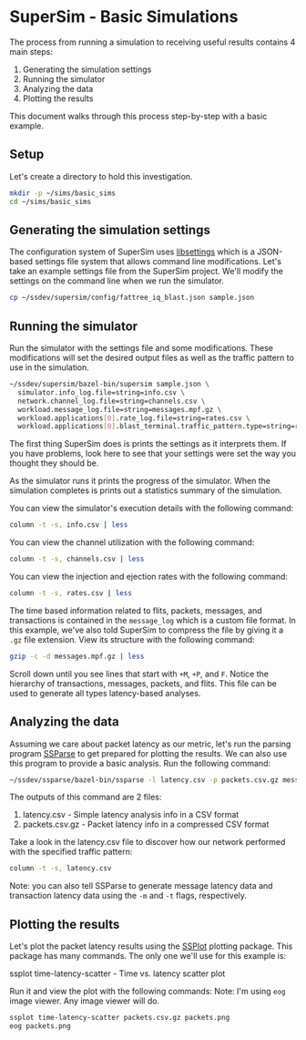 # SuperSim - Basic Simulations

The process from running a simulation to receiving useful results contains 4
main steps:

1. Generating the simulation settings
2. Running the simulator
3. Analyzing the data
4. Plotting the results

This document walks through this process step-by-step with a basic example.

## Setup
Let's create a directory to hold this investigation.

``` sh
mkdir -p ~/sims/basic_sims
cd ~/sims/basic_sims
```

## Generating the simulation settings
The configuration system of SuperSim uses [libsettings][] which is a JSON-based
settings file system that allows command line modifications. Let's take an
example settings file from the SuperSim project. We'll modify the settings
on the command line when we run the simulator.

``` sh
cp ~/ssdev/supersim/config/fattree_iq_blast.json sample.json
```

## Running the simulator
Run the simulator with the settings file and some modifications. These
modifications will set the desired output files as well as the traffic
pattern to use in the simulation.

``` sh
~/ssdev/supersim/bazel-bin/supersim sample.json \
  simulator.info_log.file=string=info.csv \
  network.channel_log.file=string=channels.csv \
  workload.message_log.file=string=messages.mpf.gz \
  workload.applications[0].rate_log.file=string=rates.csv \
  workload.applications[0].blast_terminal.traffic_pattern.type=string=random_exchange
```

The first thing SuperSim does is prints the settings as it interprets them.
If you have problems, look here to see that your settings were set the way
you thought they should be.

As the simulator runs it prints the progress of the simulator. When the
simulation completes is prints out a statistics summary of the simulation.

You can view the simulator's execution details with the following command:

``` sh
column -t -s, info.csv | less
```

You can view the channel utilization with the following command:

``` sh
column -t -s, channels.csv | less
```

You can view the injection and ejection rates with the following command:

``` sh
column -t -s, rates.csv | less
```

The time based information related to flits, packets, messages, and transactions
is contained in the `message_log` which is a custom file format. In this
example, we've also told SuperSim to compress the file by giving it a `.gz` file
extension. View its structure with the following command:

``` sh
gzip -c -d messages.mpf.gz | less
```

Scroll down until you see lines that start with `+M`, `+P`, and `F`. Notice the
hierarchy of transactions, messages, packets, and flits. This file can be used
to generate all types latency-based analyses.

## Analyzing the data
Assuming we care about packet latency as our metric, let's run the parsing
program [SSParse][] to get prepared for plotting the results. We can also use
this program to provide a basic analysis. Run the following command:

``` sh
~/ssdev/ssparse/bazel-bin/ssparse -l latency.csv -p packets.csv.gz messages.mpf.gz
```
The outputs of this command are 2 files:
1. latency.csv - Simple latency analysis info in a CSV format
2. packets.csv.gz - Packet latency info in a compressed CSV format

Take a look in the latency.csv file to discover how our network performed
with the specified traffic pattern:

``` sh
column -t -s, latency.csv
```

Note: you can also tell SSParse to generate message latency data and
transaction latency data using the `-m` and `-t` flags, respectively.

## Plotting the results
Let's plot the packet latency results using the [SSPlot][] plotting package.
This package has many commands. The only one we'll use for this example is:

ssplot time-latency-scatter - Time vs. latency scatter plot

Run it and view the plot with the following commands:
Note: I'm using `eog` image viewer. Any image viewer will do.

``` sh
ssplot time-latency-scatter packets.csv.gz packets.png
eog packets.png
```

[libsettings]: https://github.com/nicmcd/libsettings
[SSParse]: https://github.com/nicmcd/ssparse
[SSPlot]: https://github.com/nicmcd/ssplot
